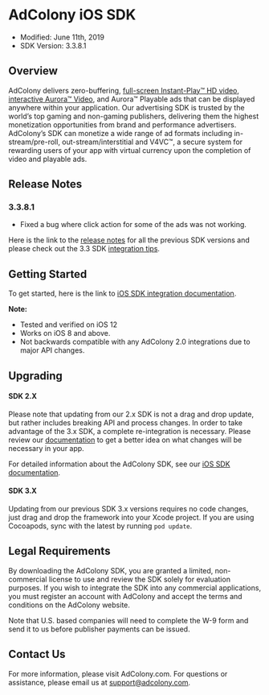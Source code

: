 # AdColony iOS SDK
* Modified: June 11th, 2019
* SDK Version: 3.3.8.1

## Overview

AdColony delivers zero-buffering,
[full-screen Instant-Play™ HD video](https://www.adcolony.com/technology/instant-play/),
[interactive Aurora™ Video](https://www.adcolony.com/technology/auroravideo),
and Aurora™ Playable ads that can be displayed anywhere within your
application. Our advertising SDK is trusted by the world’s top gaming
and non-gaming publishers, delivering them the highest monetization
opportunities from brand and performance advertisers. AdColony’s SDK
can monetize a wide range of ad formats including in-stream/pre-roll,
out-stream/interstitial and V4VC™, a secure system for rewarding users
of your app with virtual currency upon the completion of video and
playable ads.

## Release Notes

### 3.3.8.1

* Fixed a bug where click action for some of the ads was not working.

Here is the link to the
[release notes](https://github.com/AdColony/AdColony-iOS-SDK-3/blob/master/CHANGELOG.md)
for all the previous SDK versions and please check out the 3.3 SDK
[integration tips](https://www.adcolony.com/blog/2018/02/22/reaching-new-heights-sdk-3-3/).

## Getting Started

To get started, here is the link to
[iOS SDK integration documentation](https://github.com/AdColony/AdColony-iOS-SDK-3/wiki).

**Note:**

* Tested and verified on iOS 12
* Works on iOS 8 and above.
* Not backwards compatible with any AdColony 2.0 integrations due to major API changes.

## Upgrading

#### SDK 2.X

Please note that updating from our 2.x SDK is not a drag and drop
update, but rather includes breaking API and process changes. In order
to take advantage of the 3.x SDK, a complete re-integration is
necessary. Please review our
[documentation](https://github.com/AdColony/AdColony-iOS-SDK-3/wiki)
to get a better idea on what changes will be necessary in your app.

For detailed information about the AdColony SDK, see our
[iOS SDK documentation](https://github.com/AdColony/AdColony-iOS-SDK-3/wiki).

#### SDK 3.X

Updating from our previous SDK 3.x versions requires no code changes,
just drag and drop the framework into your Xcode project. If you are
using Cocoapods, sync with the latest by running `pod update`.


## Legal Requirements

By downloading the AdColony SDK, you are granted a limited,
non-commercial license to use and review the SDK solely for evaluation
purposes.  If you wish to integrate the SDK into any commercial
applications, you must register an account with AdColony and accept
the terms and conditions on the AdColony website.

Note that U.S. based companies will need to complete the W-9 form and
send it to us before publisher payments can be issued.

## Contact Us

For more information, please visit AdColony.com. For questions or
assistance, please email us at support@adcolony.com.
